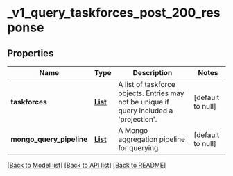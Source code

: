 # _v1_query_taskforces_post_200_response
## Properties

| Name | Type | Description | Notes |
|------------ | ------------- | ------------- | -------------|
| **taskforces** | [**List**](TaskforceObject.md) | A list of taskforce objects. Entries may not be unique if query included a &#39;projection&#39;. | [default to null] |
| **mongo\_query\_pipeline** | [**List**](MongoQueryAggregationPipeline_inner.md) | A Mongo aggregation pipeline for querying | [default to null] |

[[Back to Model list]](../README.md#documentation-for-models) [[Back to API list]](../README.md#documentation-for-api-endpoints) [[Back to README]](../README.md)

